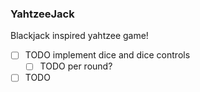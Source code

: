 ### YahtzeeJack

Blackjack inspired yahtzee game!


- [ ] TODO implement dice and dice controls
	- [ ] TODO per round?
- [ ] TODO 